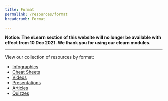 ```yaml
---
title: Format
permalink: /resources/format
breadcrumb: Format

---
```


**Notice: The eLearn section of this website will no longer be available with effect from 10 Dec 2021.  We thank you for using our elearn modules.**

<hr>

View our collection of resources by format:

- [Infographics](/resources/format/infographics)
- [Cheat Sheets](/resources/format/cheat-sheets)
- [Videos](/resources/format/videos)
- [Presentations](/resources/format/presentations)
- [Articles](/resources/format/articles)
- [Quizzes](/resources/format/quizzes)

